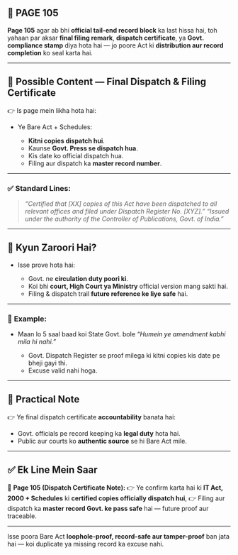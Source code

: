 ## 📄 **PAGE 105**

**Page 105** agar ab bhi **official tail-end record block** ka last hissa hai, toh yahaan par aksar **final filing remark**, **dispatch certificate**, ya **Govt. compliance stamp** diya hota hai — jo poore Act ki **distribution aur record completion** ko seal karta hai.

---

## 🔹 **Possible Content — Final Dispatch & Filing Certificate**

👉 Is page mein likha hota hai:

* Ye Bare Act + Schedules:

  * **Kitni copies dispatch hui**.
  * Kaunse **Govt. Press se dispatch hua**.
  * Kis date ko official dispatch hua.
  * Filing aur dispatch ka **master record number**.

---

### ✅ **Standard Lines:**

> *“Certified that \[XX] copies of this Act have been dispatched to all relevant offices and filed under Dispatch Register No. \[XYZ].”*
> *“Issued under the authority of the Controller of Publications, Govt. of India.”*

---

## 🔹 **Kyun Zaroori Hai?**

* Isse prove hota hai:

  * Govt. ne **circulation duty poori ki**.
  * Koi bhi **court, High Court ya Ministry** official version mang sakti hai.
  * Filing & dispatch trail **future reference ke liye safe** hai.

---

### 🧩 **Example:**

* Maan lo 5 saal baad koi State Govt. bole *“Humein ye amendment kabhi mila hi nahi.”*

  * Govt. Dispatch Register se proof milega ki kitni copies kis date pe bheji gayi thi.
  * Excuse valid nahi hoga.

---

## 🔹 **Practical Note**

👉 Ye final dispatch certificate **accountability** banata hai:

* Govt. officials pe record keeping ka **legal duty** hota hai.
* Public aur courts ko **authentic source** se hi Bare Act mile.

---

## ✅ **Ek Line Mein Saar**

📌 **Page 105 (Dispatch Certificate Note):**
👉 Ye confirm karta hai ki **IT Act, 2000 + Schedules** ki **certified copies officially dispatch hui**,
👉 Filing aur dispatch ka **master record Govt. ke pass safe** hai — future proof aur traceable.

---

Isse poora Bare Act **loophole-proof, record-safe aur tamper-proof** ban jata hai — koi duplicate ya missing record ka excuse nahi.
